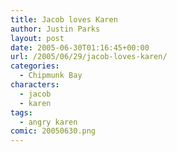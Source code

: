 ```yaml
---
title: Jacob loves Karen
author: Justin Parks
layout: post
date: 2005-06-30T01:16:45+00:00
url: /2005/06/29/jacob-loves-karen/
categories:
  - Chipmunk Bay
characters:
  - jacob
  - karen
tags:
  - angry karen  
comic: 20050630.png
---
```

